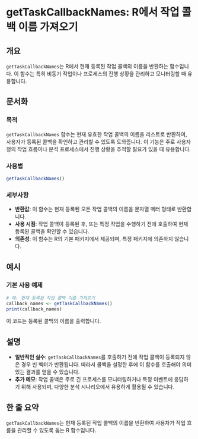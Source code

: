 <!--
Meta Description: # getTaskCallbackNames: R에서 작업 콜백 이름 가져오기 ## 개요 `getTaskCallbackNames`는 R에서 현재 등록된 작업 콜백의 이름을 반환하는 함수입니다. 이 함수는 특히 비동기 작업이나 프로세스의 진행 상황을 관리하고 모니터링할 때 ...
Meta Keywords: 등록된, gettaskcallbacknames, 콜백의, 이름을, 함수는
-->

# getTaskCallbackNames: R에서 작업 콜백 이름 가져오기

## 개요
`getTaskCallbackNames`는 R에서 현재 등록된 작업 콜백의 이름을 반환하는 함수입니다. 이 함수는 특히 비동기 작업이나 프로세스의 진행 상황을 관리하고 모니터링할 때 유용합니다.

## 문서화

### 목적
`getTaskCallbackNames` 함수는 현재 유효한 작업 콜백의 이름을 리스트로 반환하여, 사용자가 등록된 콜백을 확인하고 관리할 수 있도록 도와줍니다. 이 기능은 주로 사용자 정의 작업 흐름이나 분석 프로세스에서 진행 상황을 추적할 필요가 있을 때 유용합니다.

### 사용법
```R
getTaskCallbackNames()
```

### 세부사항
- **반환값**: 이 함수는 현재 등록된 모든 작업 콜백의 이름을 문자열 벡터 형태로 반환합니다.
- **사용 시점**: 작업 콜백이 등록된 후, 또는 특정 작업을 수행하기 전에 호출하여 현재 등록된 콜백을 확인할 수 있습니다.
- **의존성**: 이 함수는 R의 기본 패키지에서 제공되며, 특정 패키지에 의존하지 않습니다.

## 예시

### 기본 사용 예제
```R
# 예: 현재 등록된 작업 콜백 이름 가져오기
callback_names <- getTaskCallbackNames()
print(callback_names)
```

이 코드는 등록된 콜백의 이름을 출력합니다.

## 설명
- **일반적인 실수**: `getTaskCallbackNames`를 호출하기 전에 작업 콜백이 등록되지 않은 경우 빈 벡터가 반환됩니다. 따라서 콜백을 설정한 후에 이 함수를 호출해야 의미 있는 결과를 얻을 수 있습니다.
- **추가 메모**: 작업 콜백은 주로 긴 프로세스를 모니터링하거나 특정 이벤트에 응답하기 위해 사용되며, 다양한 분석 시나리오에서 유용하게 활용될 수 있습니다.

## 한 줄 요약
`getTaskCallbackNames`는 현재 등록된 작업 콜백의 이름을 반환하여 사용자가 작업 흐름을 관리할 수 있도록 돕는 R 함수입니다.